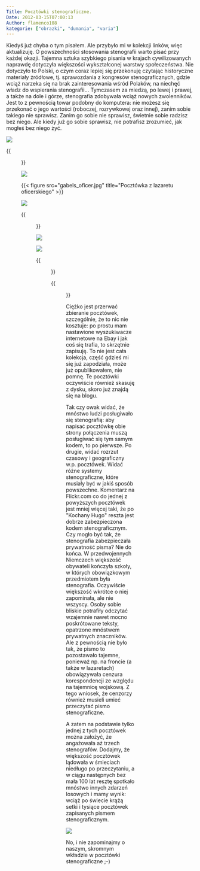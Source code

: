 ```yaml
---
Title: Pocztówki stenograficzne.
Date: 2012-03-15T07:00:13
Author: flamenco108
kategorie: ["obrazki", "dumania", "varia"]
---
```


Kiedyś już chyba o tym pisałem. Ale przybyło mi w kolekcji linków, więc
aktualizuję. O powszechności stosowania stenografii warto pisać przy
każdej okazji. Tajemna sztuka szybkiego pisania w krajach cywilizowanych
naprawdę dotyczyła większości wykształconej warstwy społeczeństwa. Nie
dotyczyło to Polski, o czym coraz lepiej się przekonuję czytając
historyczne materiały źródłowe, tj. sprawozdania z kongresów
stenograficznych, gdzie wciąż narzeka się na brak zainteresowania wśród
Polaków, na niechęć władz do wspierania stenografii... Tymczasem za
miedzą, po lewej i prawej, a także na dole i górze, stenografia
zdobywała wciąż nowych zwolenników. Jest to z pewnością towar podobny do
komputera: nie możesz się przekonać o jego wartości (roboczej,
rozrywkowej oraz innej), zanim sobie takiego nie sprawisz. Zanim go
sobie nie sprawisz, świetnie sobie radzisz bez niego. Ale kiedy już go
sobie sprawisz, nie potrafisz zrozumieć, jak mogłeś bez niego żyć.



![](bamfur.jpg)

<!-- ![]({filename}/wp-images/uploads/2012/03/feldpost-300x282.jpg){width="320" height="300"}]({filename}/wp-images/uploads/2012/03/feldpost.jpg)
  Poczta frontowa? -->
  
{{<figure src="feldpost.jpg" title="Poczta frontowa?">}}


![](from_jamaica.jpg)


<!-- ![](gabels_oficer.jpg)
  Pocztówka z [lazaretu oficerskiego](http://farm4.staticflickr.com/3247/3088274113_2207da7ce3_b.jpg) -->

  {{< figure src="gabels_oficer.jpg" title="Pocztówka z lazaretu oficerskiego" >}}


![](gardiner.jpg)

<!-- ![]({filename}/wp-images/uploads/2012/03/kalovary-300x197.jpg){width="320" height="210"}]({filename}/wp-images/uploads/2012/03/kalovary.jpg)
  To podobno jest widok na Karlove Vary -->
  
{{<figure src="kalovary.jpg" title="To podobno jest widok na Karlove Vary">}}



![](manyslip.jpg)





![](podwojna.jpg)


<!--  [![]({filename}/wp-images/uploads/2012/03/villetrieste-300x190.jpg){width="320" height="203"}]({filename}/wp-images/uploads/2012/03/villetrieste.jpg)
  pozdrowienia z Triestu -->

{{<figure src="villetrieste.jpg" title="pozdrowienia z Triestu">}}


<!-- ![](/liegnitz02.jpg)
  ta chyba jest do Legnicy -->

{{<figure src="liegnitz02.jpg" title="ta chyba jest do Legnicy">}}

Ciężko jest przerwać zbieranie pocztówek, szczególnie, że to nic nie
kosztuje: po prostu mam nastawione wyszukiwacze internetowe na Ebay i
jak coś się trafia, to skrzętnie zapisuję. To nie jest cała kolekcja,
część gdzieś mi się już zapodziała, może już opublikowałem, nie pomnę.
Te pocztówki oczywiście również skasuję z dysku, skoro już znajdą się na
blogu.

Tak czy owak widać, że mnóstwo ludzi posługiwało się stenografią: aby
napisać pocztówkę obie strony połączenia muszą posługiwać się tym samym
kodem, to po pierwsze. Po drugie, widać rozrzut czasowy i geograficzny
w.p. pocztówek. Widać różne systemy stenograficzne, które musiały być w
jakiś sposób powszechne. Komentarz na Flickr.com co do jednej z
powyższych pocztówek jest mniej więcej taki, że po "Kochany Hugo" reszta
jest dobrze zabezpieczona kodem stenograficznym. Czy mogło być tak, że
stenografia zabezpieczała prywatność pisma? Nie do końca. W
przedwojennych Niemczech większość obywateli kończyła szkoły, w których
obowiązkowym przedmiotem była stenografia. Oczywiście większość wkrótce
o niej zapominała, ale nie wszyscy. Osoby sobie bliskie potrafiły
odczytać wzajemnie nawet mocno poskrótowane teksty, opatrzone mnóstwem
prywatnych znaczników. Ale z pewnością nie było tak, że pismo to
pozostawało tajemne, ponieważ np. na froncie (a także w lazaretach)
obowiązywała cenzura korespondencji ze względu na tajemnicę wojskową. Z
tego wniosek, że cenzorzy również musieli umieć przeczytać pismo
stenograficzne.

A zatem na podstawie tylko jednej z tych pocztówek można założyć, że
angażowała aż trzech stenografów. Dodajmy, że większość pocztówek
lądowała w śmieciach niedługo po przeczytaniu, a w ciągu następnych bez
mała 100 lat resztę spotkało mnóstwo innych zdarzeń losowych i mamy
wynik: wciąż po świecie krążą setki i tysiące pocztówek zapisanych
pismem stenograficznym.







![](1518631837.jpeg)



No, i nie zapominajmy o naszym, skromnym wkładzie w pocztówki
stenograficzne ;-)
